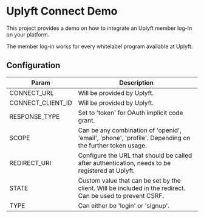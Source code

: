 # Uplyft Connect Demo
This project provides a demo on how to integrate an Uplyft member log-in on your platform.

The member log-in works for every whitelabel program available at Uplyft.

## Configuration
| Param  | Description |
|---|---|
| CONNECT_URL | Will be provided by Uplyft. |
| CONNECT_CLIENT_ID | Will be provided by Uplyft. |
| RESPONSE_TYPE | Set to 'token' for OAuth implicit code grant. |
| SCOPE |  Can be any combination of 'openid', 'email', 'phone', 'profile'. Depending on the further token usage. |
| REDIRECT_URI | Configure the URL that should be called after authentication, needs to be registered at Uplyft. |
| STATE | Custom value that can be set by the client. Will be included in the redirect. Can be used to prevent CSRF. |
| TYPE | Can either be 'login' or 'signup'. |
